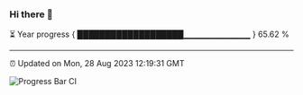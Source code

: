 ### Hi there 👋

⏳ Year progress { ███████████████████▁▁▁▁▁▁▁▁▁▁▁ } 65.62 %

---

⏰ Updated on Mon, 28 Aug 2023 12:19:31 GMT

![Progress Bar CI](https://github.com/liununu/liununu/workflows/Progress%20Bar%20CI/badge.svg)
